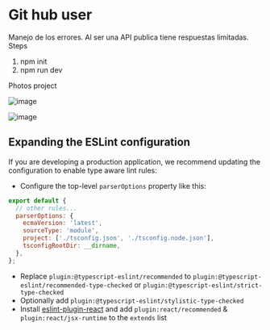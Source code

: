 # Git hub user
Manejo de los errores. Al ser una API publica tiene respuestas limitadas.
Steps

1. npm init
2. npm run dev

Photos project

![image](https://github.com/Issblann/examen-github-user/assets/109175830/2bcbe896-4f1d-414f-b45d-2cf5e4a4361a)

![image](https://github.com/Issblann/examen-github-user/assets/109175830/723888fd-db93-42b4-905d-78c1fd349596)


## Expanding the ESLint configuration

If you are developing a production application, we recommend updating the configuration to enable type aware lint rules:

- Configure the top-level `parserOptions` property like this:

```js
export default {
  // other rules...
  parserOptions: {
    ecmaVersion: 'latest',
    sourceType: 'module',
    project: ['./tsconfig.json', './tsconfig.node.json'],
    tsconfigRootDir: __dirname,
  },
};
```

- Replace `plugin:@typescript-eslint/recommended` to `plugin:@typescript-eslint/recommended-type-checked` or `plugin:@typescript-eslint/strict-type-checked`
- Optionally add `plugin:@typescript-eslint/stylistic-type-checked`
- Install [eslint-plugin-react](https://github.com/jsx-eslint/eslint-plugin-react) and add `plugin:react/recommended` & `plugin:react/jsx-runtime` to the `extends` list
